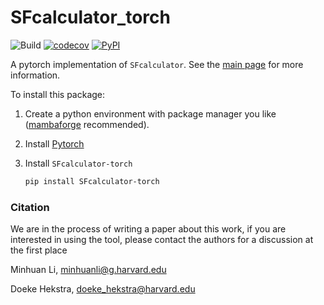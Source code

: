 # SFcalculator_torch
![Build](https://github.com/Hekstra-Lab/SFcalculator_torch/workflows/Build/badge.svg)
[![codecov](https://codecov.io/github/Hekstra-Lab/SFcalculator_torch/branch/master/graph/badge.svg?token=02GUPGPUC1)](https://codecov.io/github/Hekstra-Lab/SFcalculator_torch)
[![PyPI](https://img.shields.io/pypi/v/SFcalculator-torch?color=blue)](https://pypi.org/project/SFcalculator-torch/)

A pytorch implementation of `SFcalculator`. See the [main page](https://github.com/Hekstra-Lab/SFcalculator) for more information.

To install this package:

1. Create a python environment with package manager you like ([mambaforge](https://github.com/mamba-org/mamba) recommended).

2. Install [Pytorch](https://pytorch.org/get-started/locally/)

3. Install `SFcalculator-torch`
    ```bash
    pip install SFcalculator-torch
    ```
 
### Citation

We are in the process of writing a paper about this work, if you are interested in using the tool, please contact the authors for a discussion at the first place

Minhuan Li, minhuanli@g.harvard.edu

Doeke Hekstra, doeke_hekstra@harvard.edu


